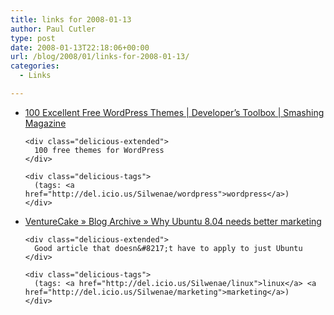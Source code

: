 ```yaml
---
title: links for 2008-01-13
author: Paul Cutler
type: post
date: 2008-01-13T22:18:06+00:00
url: /blog/2008/01/links-for-2008-01-13/
categories:
  - Links

---
```

<ul class="delicious">
  <li>
    <div class="delicious-link">
      <a href="http://www.smashingmagazine.com/2008/01/08/100-excellent-free-high-quality-wordpress-themes/">100 Excellent Free WordPress Themes | Developer&#8217;s Toolbox | Smashing Magazine</a>
    </div>
    
    <div class="delicious-extended">
      100 free themes for WordPress
    </div>
    
    <div class="delicious-tags">
      (tags: <a href="http://del.icio.us/Silwenae/wordpress">wordpress</a>)
    </div>
  </li>
  
  <li>
    <div class="delicious-link">
      <a href="http://www.venturecake.com/why-ubuntu-804-needs-better-marketing/">VentureCake » Blog Archive » Why Ubuntu 8.04 needs better marketing</a>
    </div>
    
    <div class="delicious-extended">
      Good article that doesn&#8217;t have to apply to just Ubuntu
    </div>
    
    <div class="delicious-tags">
      (tags: <a href="http://del.icio.us/Silwenae/linux">linux</a> <a href="http://del.icio.us/Silwenae/marketing">marketing</a>)
    </div>
  </li>
</ul>